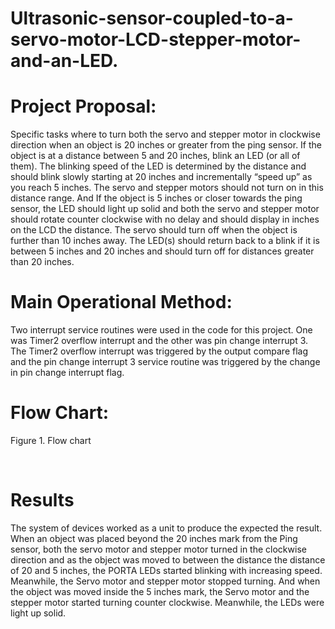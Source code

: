# Ultrasonic-sensor-coupled-to-a-servo-motor-LCD-stepper-motor-and-an-LED.
# Project Proposal:
Specific tasks where to turn both the servo and stepper motor in clockwise direction when an object is 20 inches or greater from the ping sensor. If the object is at a distance between 5 and 20 inches, blink an LED (or all of them). The blinking speed of the LED is determined by the distance and should blink slowly starting at 20 inches and incrementally “speed up” as you reach 5 inches. The servo and stepper motors should not turn on in this distance range. And If the object is 5 inches or closer towards the ping sensor, the LED should light up solid and both the servo and stepper motor should rotate counter clockwise with no delay and should display in inches on the LCD the distance. The servo should turn off when the object is further than 10 inches away. The LED(s) should return back to a blink if it is between 5 inches and 20 inches and should turn off for distances greater than 20 inches.
# Main Operational Method:
Two interrupt service routines were used in the code for this project. One was Timer2 overflow interrupt and the other was pin change interrupt 3. The Timer2 overflow interrupt was triggered by the output compare flag and the pin change interrupt 3 service routine was triggered by the change in pin change interrupt flag. 
# Flow Chart:
 
Figure 1. Flow chart


 
# Results
The system of devices worked as a unit to produce the expected the result. When an object was placed beyond the 20 inches mark from the Ping sensor, both the servo motor and stepper motor turned in the clockwise direction and as the object was moved to between the distance the distance of 20 and 5 inches, the PORTA LEDs started blinking with increasing speed. Meanwhile, the Servo motor and stepper motor stopped turning. And when the object was moved inside the 5 inches mark, the Servo motor and the stepper motor started turning counter clockwise. Meanwhile, the LEDs were light up solid. 
